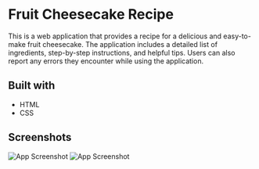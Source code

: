 # Fruit Cheesecake Recipe

This is a web application that provides a recipe for a delicious and easy-to-make fruit cheesecake. The application includes a detailed list of ingredients, step-by-step instructions, and helpful tips. Users can also report any errors they encounter while using the application.

## Built with

- HTML
- CSS

## Screenshots

![App Screenshot](https://i.imgur.com/ruhSW6O.png)
![App Screenshot](https://i.imgur.com/Lh0q5te.png)
